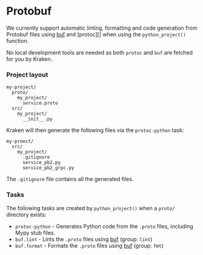 # Protobuf

  [Buf]: https://buf.build/docs/

We currently support automatic linting, formatting and code generation from Protobuf files using [buf][]
and [protoc][] when using the `python_project()` function. 

No local development tools are needed as both `protoc` and `buf` are fetched for you by Kraken.

### Project layout

```
my-project/
  proto/
    my_project/
      service.proto
  src/
    my_project/
      __init__.py
```

Kraken will then generate the following files via the `protoc-python` task:

```
my-proect/
  src/
    my_project/
      .gitignore
      service_pb2.py
      service_pb2_grpc.py
```

The `.gitignore` file contains all the generated files.

### Tasks

The following tasks are created by `python_project()` when a `proto/` directory exists:

* `protoc-python` - Generates Python code from the `.proto` files, including Mypy stub files.
* `buf.lint` - Lints the `.proto` files using [buf][] (group: `lint`)
* `buf.format` - Formats the `.proto` files using [buf][] (group: `fmt`)
